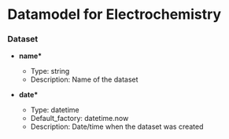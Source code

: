 # Datamodel for Electrochemistry
 
### Dataset
+ __name*__ 
  + Type: string
  + Description: Name of the dataset

+ __date*__
  + Type: datetime
  + Default_factory: datetime.now
  + Description: Date/time when the dataset was created
<!-- + __parameter*__
  + Type: Parameter
  + Multiple: True
  + Description: Name of the parameter -->
  
<!-- ### Author
Container for information regarding persons who worked on a dataset.

+ __name*__
  + Type: string
  + Description: Full name of the author

### Parameters
Container for information regarding the CV-Setup and parameters

+ __solvent*__
  + Type: string
  + Description: Name of the solvent    
+ __conducting salt*__
  + Type: string
  + Description: Name of the used salt
+ __scan rate*__
  + Type: int
  + Description: Name of the used scan rate 
+  __working electrode*__
   + Type: string
   + Description: Name of the used working electrode
+ __reference*__
+ Type: string
+ Description: Name of the reference
  

Units
```python
VOLTAGE = "V"
AMPERE = "I"
``` -->